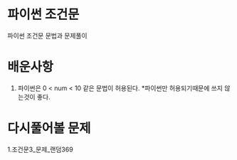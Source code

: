 # 파이썬 조건문
파이썬 조건문 문법과 문제풀이

# 배운사항
1. 파이썬은 0 < num < 10 같은 문법이 허용된다.
*파이썬만 허용되기때문에 쓰지 않는것이 좋다.

# 다시풀어볼 문제
1.조건문3_문제_랜덤369